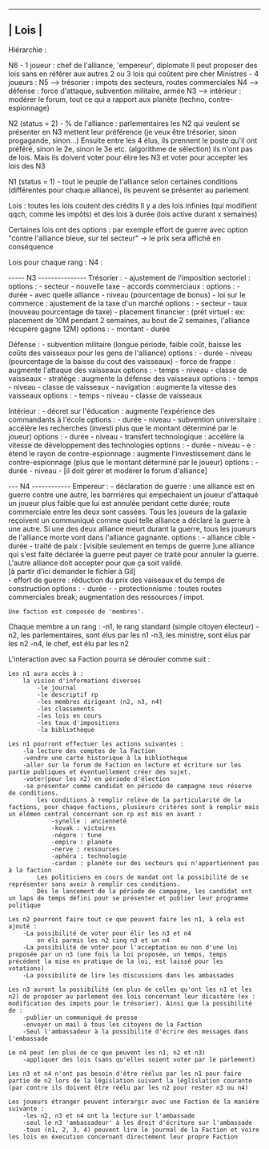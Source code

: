 ----------
|  Lois  |
----------

Hiérarchie :

N6 - 1 joueur : chef de l'alliance, 'empereur', diplomate
	Il peut proposer des lois sans en référer aux autres
	2 ou 3 lois qui coûtent pire cher
Ministres - 4 joueurs :
N5	--> trésorier : impots des secteurs, routes commerciales
N4	--> défense : force d'attaque, subvention militaire, armée
N3	--> intérieur : modérer le forum, tout ce qui a rapport aux planète (techno, contre-espionnage)

N2 (status = 2) - % de l'alliance : parlementaires
	les N2 qui veulent se présenter en N3 mettent leur préférence (je veux être trésorier, sinon progagande, sinon...)
	Ensuite entre les 4 élus, ils prennent le poste qu'il ont préféré, sinon le 2e, sinon le 3e etc. (algorithme de sélection)
	ils n'ont pas de lois. Mais ils doivent voter pour élire les N3 et voter pour accepter les lois des N3

N1 (status = 1) - tout le peuple de l'alliance
	selon certaines conditions (différentes pour chaque alliance), ils peuvent se présenter au parlement


Lois :
toutes les lois coutent des crédits
Il y a des lois infinies (qui modifient qqch, comme les impôts) et des lois à durée (lois active durant x semaines)

Certaines lois ont des options : par exemple effort de guerre avec option "contre l'alliance bleue, sur tel secteur" -> le prix sera affiché en conséquence




Lois pour chaque rang :
N4 :


----- N3 ---------------
Trésorier :
	- ajustement de l'imposition sectoriel :
		options : 	- secteur
					- nouvelle taxe
	- accords commerciaux :
		options : 	- durée
					- avec quelle alliance
					- niveau (pourcentage de bonus)
	- loi sur le commerce : ajustement de la taxe d'un marché
		options : 	- secteur
					- taux (nouveau pourcentage de taxe)
	- placement financier : (prêt virtuel : ex: placement de 10M pendant 2 semaines, au bout de 2 semaines, l'alliance récupère gagne 12M)
		options :	- montant
					- durée

Défense :
	- subvention militaire (longue période, faible coût, baisse les coûts des vaisseaux pour les gens de l'alliance)
		options : 	- durée
					- niveau (pourcentage de la baisse du cout des vaisseaux)
	- force de frappe : augmente l'attaque des vaisseaux
		options :	- temps
					- niveau
					- classe de vaisseaux
	- stratège : augmente la défense des vaisseaux
		options :	- temps
					- niveau
					- classe de vaisseaux
	- navigation : augmente la vitesse des vaisseaux
		options :	- temps
					- niveau
					- classe de vaisseaux

Intérieur :
	- décret sur l'éducation : augmente l'expérience des commandants à l'école
		options : 	- durée
					- niveau
	- subvention universitaire : accélère les recherches (investi plus que le montant déterminé par le joueur)
		options : 	- durée
					- niveau
	- transfert technologique : accélère la vitesse de développement des technologies
		options :	- durée
					- niveau
	- e : étend le rayon de contre-espionnage : augmente l'investissement dans le contre-espionnage (plus que le montant déterminé par le joueur)
		options : 	- durée
					- niveau
	- [il doit gérer et modérer le forum d'alliance]


--- N4 ------------
Empereur :
	- déclaration de guerre : une alliance est en guerre contre une autre, les barrrières qui empechaient un joueur d'attaqué un joueur plus faible que lui est annulée pendant cette durée; route commerciale entre les deux sont cassées. Tous les joueurs de la galaxie reçoivent un communiqué comme quoi telle alliance a déclaré la guerre à une autre. Si une des deux alliance meurt durant la guerre, tous les joueurs de l'alliance morte vont dans l'alliance gagnante.
		options : 	- alliance cible
					- durée
	- traité de paix : [visible seulement en temps de guerre ]une alliance qui s'est faite déclarée la guerre peut payer ce traité pour annuler la guerre. L'autre alliance doit accepter pour que ça soit validé.	
[à partir d'ici demander le fichier à Gil]		
	- effort de guerre : réduction du prix des vaiseaux et du temps de construction
		options : 	- durée
					- 
	- protectionnisme : toutes routes commerciales break; augmentation des ressources / impot.







	Une faction est composée de 'membres'.
Chaque membre a un rang :
	-n1, le rang standard (simple citoyen électeur)
	-n2, les parlementaires, sont élus par les n1
	-n3, les ministre, sont élus par les n2
	-n4, le chef, est élu par les n2

L'interaction avec sa Faction pourra se dérouler comme suit :

	Les n1 aura accès à :
		la vision d'informations diverses
			-le journal
			-le descriptif rp
			-les membres dirigeant (n2, n3, n4)
			-les classements
			-les lois en cours
			-les taux d'impositions
			-la bibliothèque

	Les n1 pourront effectuer les actions suivantes :
		-la lecture des comptes de la Faction
		-vendre une carte historique à la bibliothèque
		-aller sur le forum de Faction en lecture et écriture sur les partie publiques et éventuellement créer des sujet.
		-voter(pour les n2) en période d'élection
		-se présenter comme candidat en période de campagne sous réserve de conditions.
			les conditions à remplir relève de la particularité de la factions, pour chaque factions, plusieurs critères sont à remplir mais un élémen central concernant son rp est mis en avant :
				-synelle : ancienneté
				-kovak : victoires
				-négore : tune
				-empire : planète
				-nerve : ressources
				-aphéra : technologie
				-cardan : planète sur des secteurs qui n'appartiennent pas à la faction
			Les politiciens en cours de mandat ont la possibilité de se représenter sans avoir à remplir ces conditions.
			Dès le lancement de la période de campagne, les candidat ont un laps de temps défini pour se présenter et publier leur programme politique

	Les n2 pourront faire tout ce que peuvent faire les n1, à cela est ajouté :
		-La possibilité de voter pour élir les n3 et n4
			on éli parmis les n2 cinq n3 et un n4
		-La possibilité de voter pour l'acceptation ou non d'une loi proposée par un n3 (une fois la loi proposée, un temps, temps précédent la mise en pratique de la loi, est laissé pour les votations)
		-La possibilité de lire les discussions dans les ambassades

	Les n3 auront la possibilité (en plus de celles qu'ont les n1 et les n2) de proposer au parlement des lois concernant leur dicastère (ex : modification des impots pour le trésorier). Ainsi que la possibilité de :
		-publier un communiqué de presse
		-envoyer un mail à tous les citoyens de la Faction
		-Seul l'ambassadeur à la possibilité d'écrire des messages dans l'embassade

	Le n4 peut (en plus de ce que peuvent les n1, n2 et n3)
		-appliquer des lois (sans qu'elles soient voter par le parlement)

	Les n3 et n4 n'ont pas besoin d'être réélus par les n1 pour faire partie de n2 lors de la législation suivant la léglislation courante (par contre ils doivent être réélu par les n2 pour rester n3 ou n4)

	Les joueurs étranger peuvent interargir avec une Faction de la manière suivante :
		-les n2, n3 et n4 ont la lecture sur l'ambassade
		-seul le n3 'ambassadeur' à les droit d'écriture sur l'ambassade
		-tous (n1, 2, 3, 4) peuvent lire le journal de la Faction et voire les lois en éxecution concernant directement leur propre Faction
